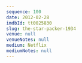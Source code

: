 ```yaml
---
sequence: 100
date: 2012-02-28
imdbId: tt0025830
slug: the-star-packer-1934
venue: null
venueNotes: null
medium: Netflix
mediumNotes: null
---
```

